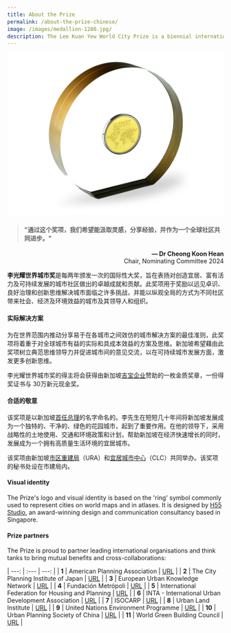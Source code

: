 ```yaml
---
title: About the Prize
permalink: /about-the-prize-chinese/
image: /images/medallion-1280.jpg/
description: The Lee Kuan Yew World City Prize is a biennial international award that honours outstanding achievements and contributions to the creation of liveable, vibrant and sustainable urban communities around the world.
---
```


![medallion](/images/medallion-1280.jpg)

> #### "通过这个奖项，我们希望能汲取灵感，分享经验，并作为一个全球社区共同进步。"

<div align="right"><b>— Dr Cheong Koon Hean</b> <br> Chair, Nominating Committee 2024</div>

**李光耀世界城市奖**是每两年颁发一次的国际性大奖，旨在表扬对创造宜居、富有活力及可持续发展的城市社区做出的卓越成就和贡献。此奖项用于奖励以远见卓识、良好治理和创新思维解决城市面临之许多挑战，并能以纵观全局的方式为不同社区带来社会、经济及环境效益的城市及其领导人和组织。

#### **实际解决方案**

为在世界范围内推动分享易于在各城市之间效仿的城市解决方案的最佳准则，此奖项将着重于对全球城市有益的实际和具成本效益的方案及思维。新加坡希望藉由此奖项树立典范思维领导力并促进城市间的意见交流，以在可持续城市发展方面，激发更多创新思维。

李光耀世界城市奖的得主将会获得由新加坡[吉宝企业](/prize-sponsor)赞助的一枚金质奖章，一份得奖证书与 30万新元现金奖。

#### **合适的敬意**

该奖项是以新加坡[首任总理](https://www.pmo.gov.sg/Past-Prime-Ministers/Mr-LEE-Kuan-Yew)的名字命名的。李先生在短短几十年间将新加坡发展成为一个独特的、干净的、绿色的花园城市，起到了重要作用。在他的领导下，采用战略性的土地使用、交通和环境政策和计划，帮助新加坡在经济快速增长的同时，发展成为一个拥有高质量生活环境的宜居城市。

该奖项由新加坡[市区重建局](/ura/)（URA）和[宜居城市中心](/clc/)（CLC）共同举办。该奖项的秘书处设在市建局内。

#### **Visual identity**

The Prize's logo and visual identity is based on the 'ring' symbol commonly used to represent cities on world maps and in atlases. It is designed by [H55 Studio](https://www.h55studio.com/portfolio/lee-kuan-yew-world-city-prize/), an award-winning design and communication consultancy based in Singapore. 

#### **Prize partners**

The Prize is proud to partner leading international organisations and think tanks to bring mutual benefits and cross-collaborations: 

| ---: | :--- | ---: |
| **1** | American Planning Association | [URL](http://www.planning.org/) |
| **2** | The City Planning Institute of Japan | [URL](http://https//www.cpij.or.jp/eng/) |
| **3** | European Urban Knowledge Network | [URL](http://www.eukn.eu/) |
| **4** | Fundación Metrópoli | [URL](http://www.fundacion-metropoli.org/) |
| **5** | International Federation for Housing and Planning | [URL](https://www.ifhp.org/) |
| **6** | INTA - International Urban Development Association | [URL](https://inta-aivn.org/en/) |
| **7** | ISOCARP | [URL](https://isocarp.org/) |
| **8** | Urban Land Institute | [URL](https://uli.org/) |
| **9** | United Nations Environment Programme | [URL](https://www.unenvironment.org/) |
| **10** | Urban Planning Society of China | [URL](http://en.planning.org.cn/) |
| **11** | World Green Building Council | [URL](https://www.worldgbc.org/) |
